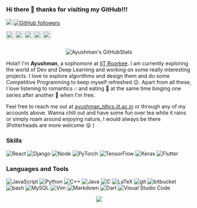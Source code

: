 ### Hi there 👋 thanks for visiting my GitHub!!!

![](https://visitor-badge.glitch.me/badge?page_id=ayushmantripathy9.ayushmantripathy9)
[![GitHub followers](https://img.shields.io/github/followers/ayushmantripathy9.svg?style=social&label=Follow)](https://github.com/ayushmantripathy9?tab=followers)


<a href="https://www.linkedin.com/in/ayushman-tripathy-4429aa192/">
    <img align="left" alt="Ayushman's LinkedIn" width="22px" src="https://cdn.jsdelivr.net/npm/simple-icons@v3/icons/linkedin.svg" />
</a>
<a href="https://www.codechef.com/users/alexis_icy">
    <img align="left" alt="Ayushman's CodeChef" width="22px" src="https://cdn.jsdelivr.net/npm/simple-icons@v3/icons/codechef.svg" />
</a>
<a href="https://codeforces.com/profile/alexis_icy">
    <img align="left" alt="Ayushman's CodeForces" width="22px" src="https://cdn.jsdelivr.net/npm/simple-icons@v3/icons/codeforces.svg" />
</a>

<a href="https://www.facebook.com/ayushman.tripathy.9047/">
    <img align="left" alt="Ayushman's Facebook" width="22px" src="https://cdn.jsdelivr.net/npm/simple-icons@v3/icons/facebook.svg" />
</a>
<a href="https://www.instagram.com/tripathy.ayushman/">
    <img align="left" alt="Ayushman's Instagram" width="22px" src="https://cdn.jsdelivr.net/npm/simple-icons@v3/icons/instagram.svg" />
</a>

<br/>
<br/>

<p align="center"> 
        <img src="https://github-readme-stats.vercel.app/api?username=ayushmantripathy9&show_icons=true&theme=nightowl" alt="Ayushman's GitHubStats" />
</p>

Hola!! I'm **Ayushman**, a sophomore at [IIT Roorkee](https://iitr.ac.in/). I am currently exploring the world of Dev and Deep Learning and working on some really interesting projects. I love to explore algorithms and design them and do some Competitive Programming to keep myself refreshed :wink:. Apart from all these, I love listening to romantics 🎶 and eating 🍕 at the same time binging one series after another :eyes: when I'm free.

Feel free to reach me out at ayushman_t@cs.iit.ac.in or through any of my accounts above. Wanna chill out and have some fun over tea while it rains or simply roam around enjoying nature, I would always be there (Potterheads are more welcome :stuck_out_tongue_winking_eye: ) 


### Skills
<p>
    <img alt="React" src="https://img.shields.io/badge/react%20-%2320232a.svg?&style=flat-square&logo=react&logoColor=%2361DAFB" />
    <img alt="Django" src="https://img.shields.io/badge/django-%23092E20.svg?&style=flat-square&logo=django&logoColor=white"/>
    <img alt="Node" src="https://img.shields.io/badge/node.js%20-%2343853D.svg?&style=flat-square&logo=node.js&logoColor=white" />
    <img alt="PyTorch" src="https://img.shields.io/badge/PyTorch-%23EE4C2C.svg?&style=flat-square&logo=PyTorch&logoColor=white" />
    <img alt="TensorFlow" src="https://img.shields.io/badge/TensorFlow-%23FF6F00.svg?&style=flat-square&logo=TensorFlow&logoColor=white" />
    <img alt="Keras" src="https://img.shields.io/badge/Keras-%23D00000.svg?&style=flat-square&logo=Keras&logoColor=white"/>
    <img alt="Flutter" src="https://img.shields.io/badge/Flutter%20-%2302569B.svg?&style=flat-square&logo=Flutter&logoColor=white" />
</p> 

### Languages and Tools
<p>
    <img alt="JavaScript" src="https://img.shields.io/badge/-JavaScript-F0DB4F?style=flat-square&logo=javascript&logoColor=black" />
    <img alt="Python" src="https://img.shields.io/badge/-Python-306998?style=flat-square&logo=python&logoColor=white" />
    <img alt="C++" src="https://img.shields.io/badge/-C++-00549D?style=flat-square&logo=c%2B%2B&logoColor=white" />
    <img alt="Java" src="https://img.shields.io/badge/-Java-333333?style=flat-square&logo=java&logoColor=white" />
    <img alt="C" src="https://img.shields.io/badge/c-%2300599C.svg?&style=flat-square&logo=c&logoColor=white"/>
    <img alt="LaTeX" src="https://img.shields.io/badge/latex-%23008080.svg?&style=flat-square&logo=latex&logoColor=white"/>
    <img alt="git" src="https://img.shields.io/badge/-Git-F05032?style=flat-square&logo=git&logoColor=white" />
    <img alt="bitbucket" src="https://img.shields.io/badge/bitbucket%20-%230047B3.svg?&style=flat-square&logo=bitbucket&logoColor=white" />
    <img alt="bash" src="https://img.shields.io/badge/-bash-000000?style=flat-square&logo=bash&logoColor=white" />
    <img alt="MySQL" src="https://img.shields.io/badge/-MySQL-F1C40F?style=flat-square&logo=mysql&logoColor=black" />
    <img alt="Vim" src="https://img.shields.io/badge/-Vim-2ECC71?style=flat-square&logo=vim&logoColor=white" />     
    <img alt="Markdown" src="https://img.shields.io/badge/markdown-%23000000.svg?&style=flat-square&logo=markdown&logoColor=white"/>
    <img alt="Dart" src="https://img.shields.io/badge/dart-%230175C2.svg?&style=flat-square&logo=dart&logoColor=white" />
    <img alt="Visual Studio Code" src="https://img.shields.io/badge/VisualStudioCode-0078d7.svg?&style=flat-square&logo=visual-studio-code&logoColor=white"/>

    
</p>

<p align="center">  
	<img src = "https://github-readme-stats.vercel.app/api/top-langs/?username=ayushmantripathy9&hide=css,java,html&theme=tokyonight&line_height=27">
</p>
